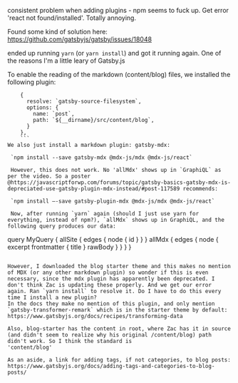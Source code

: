 consistent problem when adding plugins - npm seems to fuck up. Get error 'react not found/installed'. Totally annoying. 

Found some kind of solution here: https://github.com/gatsbyjs/gatsby/issues/18048

ended up running `yarn` (or `yarn install`) and got it running again. One of the reasons I'm a little leary of Gatsby.js

To enable the reading of the markdown (content/blog) files, we installed the following plugin: 

```
    {
      resolve: `gatsby-source-filesystem`,
      options: {
        name: `post`, 
        path: `${__dirname}/src/content/blog`,
      }
    },
    ```
We also just install a markdown plugin: gatsby-mdx:

 `npm install --save gatsby-mdx @mdx-js/mdx @mdx-js/react`

 However, this does not work. No 'allMdx' shows up in `GraphiQL` as per the video. So a poster @https://javascriptforwp.com/forums/topic/gatsby-basics-gatsby-mdx-is-depreciated-use-gatsby-plugin-mdx-instead/#post-117589 recommends: 

 `npm install –-save gatsby-plugin-mdx @mdx-js/mdx @mdx-js/react`

 Now, after running `yarn` again (should I just use yarn for everything, instead of npm?), `allMdx` shows up in GraphiQL, and the following query produces our data: 

 ```
 query MyQuery {
  allSite {
    edges {
      node {
        id
      }
    }
  }
  allMdx {
    edges {
      node {
        excerpt
        frontmatter {
          title
        }
        rawBody
      }
    }
  }
}
```

However, I downloaded the blog starter theme and this makes no mention of MDX (or any other markdown plugin) so wonder if this is even necessary, since the mdx plugin has apparently been deprecated. I don't think Zac is updating these properly. And we get our error again. Ran `yarn install` to resolve it. Do I have to do this every time I install a new plugin?
In the docs they make no mention of this plugin, and only mention `gatsby-transformer-remark` which is in the starter theme by default: 
https://www.gatsbyjs.org/docs/recipes/transforming-data

Also, blog-starter has the content in root, where Zac has it in source (and didn't seem to realize why his original /content/blog) path didn't work. So I think the standard is 
'content/blog'

As an aside, a link for adding tags, if not categories, to blog posts: https://www.gatsbyjs.org/docs/adding-tags-and-categories-to-blog-posts/